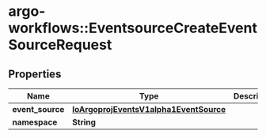 # argo-workflows::EventsourceCreateEventSourceRequest

## Properties
Name | Type | Description | Notes
------------ | ------------- | ------------- | -------------
**event_source** | [**IoArgoprojEventsV1alpha1EventSource**](IoArgoprojEventsV1alpha1EventSource.md) |  | [optional] 
**namespace** | **String** |  | [optional] 


